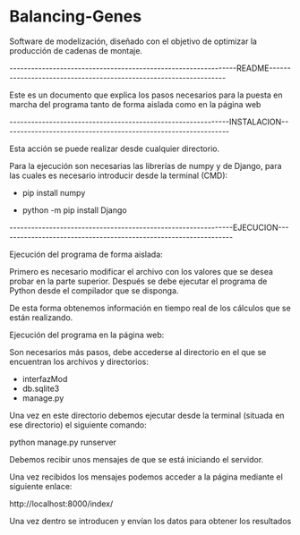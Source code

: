 # Balancing-Genes
Software de modelización, diseñado con el objetivo de optimizar la producción de cadenas de montaje. 

---------------------------------------------------------------README------------------------------------------------------------------

Este es un documento que explica los pasos necesarios para la puesta en marcha del programa tanto de forma aislada como en la página web

-------------------------------------------------------------INSTALACION---------------------------------------------------------------

Esta acción se puede realizar desde cualquier directorio.

Para la ejecución son necesarias las librerías de numpy y de Django, para las cuales es necesario introducir desde la terminal (CMD):


- pip install numpy
 
- python -m pip install Django


--------------------------------------------------------------EJECUCION-----------------------------------------------------------------

Ejecución del programa de forma aislada:

Primero es necesario modificar el archivo con los valores que se desea probar en la parte superior.
Después se debe ejecutar el programa de Python desde el compilador que se disponga.

De esta forma obtenemos información en tiempo real de los cálculos que se están realizando.

Ejecución del programa en la página web:

Son necesarios más pasos, debe accederse al directorio en el que se encuentran los archivos y directorios:

- interfazMod
- db.sqlite3
- manage.py

Una vez en este directorio debemos ejecutar desde la terminal (situada en ese directorio) el siguiente comando:

 python manage.py runserver

Debemos recibir unos mensajes de que se está iniciando el servidor.

Una vez recibidos los mensajes podemos acceder a la página mediante el siguiente enlace:

http://localhost:8000/index/

Una vez dentro se introducen y envían los datos para obtener los resultados
